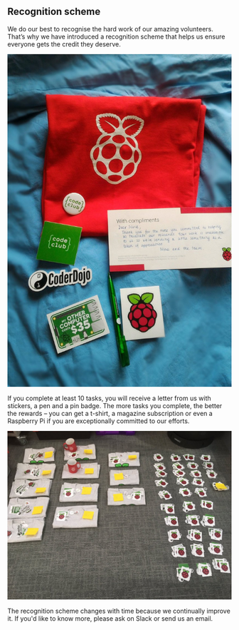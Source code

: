 
## Recognition scheme

We do our best to recognise the hard work of our amazing volunteers. That’s why we have introduced a recognition scheme that helps us ensure everyone gets the credit they deserve.

![Photo of a gift received by one of the volunteers](images/recognition-scheme2.png)

If you complete at least 10 tasks, you will receive a letter from us with stickers, a pen and a pin badge. The more tasks you complete, the better the rewards – you can get a t-shirt, a magazine subscription or even a Raspberry Pi if you are exceptionally committed to our efforts. 

![Photo of preparations to send out gifts to volunteers](images/recognition-scheme1.png)

The recognition scheme changes with time because we continually improve it. If you'd like to know more, please ask on Slack or send us an email.

